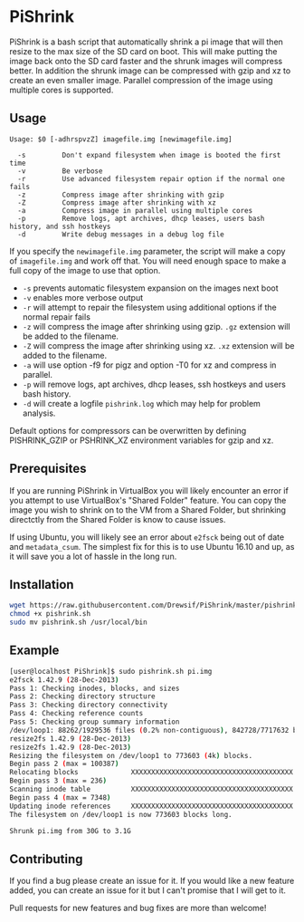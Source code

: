 
# PiShrink #

PiShrink is a bash script that automatically shrink a pi image that will then resize to the max size of the SD card on boot. This will make putting the image back onto the SD card faster and the shrunk images will compress better.
In addition the shrunk image can be compressed with gzip and xz to create an even smaller image. Parallel compression of the image
using multiple cores is supported.

## Usage ##

```
Usage: $0 [-adhrspvzZ] imagefile.img [newimagefile.img]

  -s         Don't expand filesystem when image is booted the first time
  -v         Be verbose
  -r         Use advanced filesystem repair option if the normal one fails
  -z         Compress image after shrinking with gzip
  -Z         Compress image after shrinking with xz
  -a         Compress image in parallel using multiple cores
  -p         Remove logs, apt archives, dhcp leases, users bash history, and ssh hostkeys
  -d         Write debug messages in a debug log file
```

If you specify the `newimagefile.img` parameter, the script will make a copy of `imagefile.img` and work off that. You will need enough space to make a full copy of the image to use that option.

* `-s` prevents automatic filesystem expansion on the images next boot
* `-v` enables more verbose output
* `-r` will attempt to repair the filesystem using additional options if the normal repair fails
* `-z` will compress the image after shrinking using gzip. `.gz` extension will be added to the filename.
* `-Z` will compress the image after shrinking using xz. `.xz` extension will be added to the filename.
* `-a` will use option -f9 for pigz and option -T0 for xz and compress in parallel.
* `-p` will remove logs, apt archives, dhcp leases, ssh hostkeys and users bash history.
* `-d` will create a logfile `pishrink.log` which may help for problem analysis.

Default options for compressors can be overwritten by defining PISHRINK_GZIP or PSHRINK_XZ environment variables for gzip and xz.

## Prerequisites ##

If you are running PiShrink in VirtualBox you will likely encounter an error if you
attempt to use VirtualBox's "Shared Folder" feature. You can copy the image you wish to
shrink on to the VM from a Shared Folder, but shrinking directctly from the Shared Folder
is know to cause issues.

If using Ubuntu, you will likely see an error about `e2fsck` being out of date and `metadata_csum`. The simplest fix for this is to use Ubuntu 16.10 and up, as it will save you a lot of hassle in the long run.

## Installation ##

```bash
wget https://raw.githubusercontent.com/Drewsif/PiShrink/master/pishrink.sh
chmod +x pishrink.sh
sudo mv pishrink.sh /usr/local/bin
```

## Example ##

```bash
[user@localhost PiShrink]$ sudo pishrink.sh pi.img
e2fsck 1.42.9 (28-Dec-2013)
Pass 1: Checking inodes, blocks, and sizes
Pass 2: Checking directory structure
Pass 3: Checking directory connectivity
Pass 4: Checking reference counts
Pass 5: Checking group summary information
/dev/loop1: 88262/1929536 files (0.2% non-contiguous), 842728/7717632 blocks
resize2fs 1.42.9 (28-Dec-2013)
resize2fs 1.42.9 (28-Dec-2013)
Resizing the filesystem on /dev/loop1 to 773603 (4k) blocks.
Begin pass 2 (max = 100387)
Relocating blocks             XXXXXXXXXXXXXXXXXXXXXXXXXXXXXXXXXXXXXXXX
Begin pass 3 (max = 236)
Scanning inode table          XXXXXXXXXXXXXXXXXXXXXXXXXXXXXXXXXXXXXXXX
Begin pass 4 (max = 7348)
Updating inode references     XXXXXXXXXXXXXXXXXXXXXXXXXXXXXXXXXXXXXXXX
The filesystem on /dev/loop1 is now 773603 blocks long.

Shrunk pi.img from 30G to 3.1G
```

## Contributing ##

If you find a bug please create an issue for it. If you would like a new feature added, you can create an issue for it but I can't promise that I will get to it.

Pull requests for new features and bug fixes are more than welcome!
